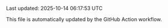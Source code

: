 Last updated: 2025-10-14 06:17:53 UTC

This file is automatically updated by the GitHub Action workflow.

